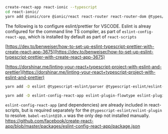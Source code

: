 ```bash
create-react-app react-ionic --typescript
cd react-ionic/
yarn add @ionic/core @ionic/react react-router react-router-dom @types/react-router @types/react-router-dom
```

The following is to configure eslint/prettier for VSCODE.  Eslint is alreay configured for the command line TS compiler, as part of `eslint-config-react-app`, which is installed by default as part of `react-scripts`

[https://dev.to/benweiser/how-to-set-up-eslint-typescript-prettier-with-create-react-app-3675](https://dev.to/benweiser/how-to-set-up-eslint-typescript-prettier-with-create-react-app-3675)

[https://dorshinar.me/linting-your-react+typescript-project-with-eslint-and-prettier](https://dorshinar.me/linting-your-react+typescript-project-with-eslint-and-prettier)



```bash
yarn add -D eslint @typescript-eslint/parser @typescript-eslint/eslint-plugin prettier eslint-config-prettier eslint-plugin-prettier
```

```bash
yarn add -D eslint-config-react-app eslint-plugin-flowtype eslint-plugin-import eslint-plugin-jsx-a11y eslint-plugin-react eslint-plugin-react-hooks
```

`eslint-config-react-app` (and dependencies) are already included in react-scripts, but is required separately for the `@typescript-eslint/eslint-plugin` to resolve. `babel-eslint@10.x` was the only dep not installed manually. https://github.com/facebook/create-react-app/blob/master/packages/eslint-config-react-app/package.json






